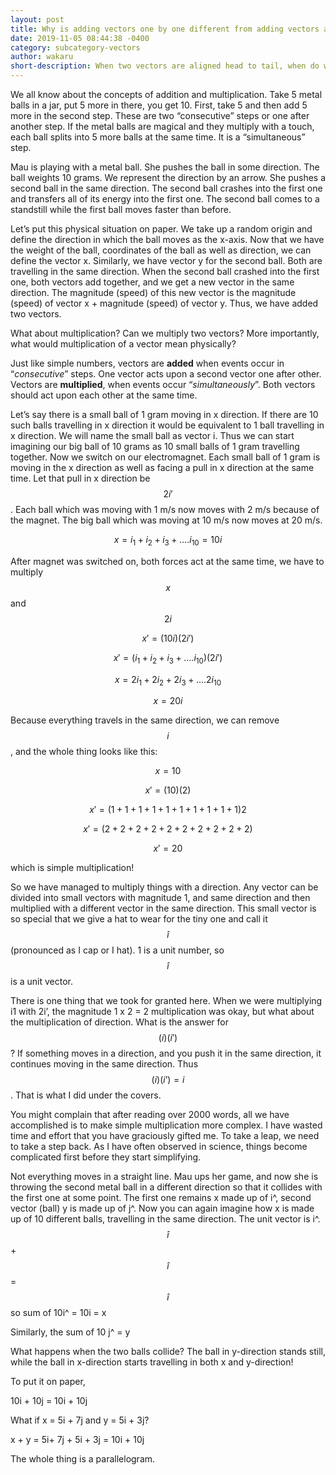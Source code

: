 ```yaml
---
layout: post
title: Why is adding vectors one by one different from adding vectors at the same time?
date: 2019-11-05 08:44:38 -0400
category: subcategory-vectors
author: wakaru
short-description: When two vectors are aligned head to tail, when do we add them and when do we multiply them?
---
```


We all know about the concepts of addition and multiplication. Take 5 metal balls in a jar, put 5 more in there, you get 10. First, take 5 and then add 5 more in the second step. These are two “consecutive” steps or one after another step. If the metal balls are magical and they multiply with a touch, each ball splits into 5 more balls at the same time. It is a “simultaneous” step.

Mau is playing with a metal ball. She pushes the ball in some direction. The ball weights 10 grams. We represent the direction by an arrow. She pushes a second ball in the same direction. The second ball crashes into the first one and transfers all of its energy into the first one. The second ball comes to a standstill while the first ball moves faster than before.

Let’s put this physical situation on paper. We take up a random origin and define the direction in which the ball moves as the x-axis. Now that we have the weight of the ball, coordinates of the ball as well as direction, we can define the vector x. Similarly, we have vector y for the second ball. Both are travelling in the same direction. When the second ball crashed into the first one, both vectors add together, and we get a new vector in the same direction. The magnitude (speed) of this new vector is the magnitude (speed) of vector x + magnitude (speed) of vector y.
Thus, we have added two vectors.

What about multiplication? Can we multiply two vectors? More importantly, what would multiplication of a vector mean physically?

Just like simple numbers, vectors are **added** when events occur in “*consecutive*” steps. One vector acts upon a second vector one after other. Vectors are **multiplied**, when events occur “*simultaneously*”. Both vectors should act upon each other at the same time.

Let’s say there is a small ball of 1 gram moving in x direction. If there are 10 such balls travelling in x direction it would be equivalent to 1 ball travelling in x direction. We will name the small ball as vector i. Thus we can start imagining our big ball of 10 grams as 10 small balls of 1 gram travelling together. Now we switch on our electromagnet. Each small ball of 1 gram is moving in the x direction as well as facing a pull in x direction at the same time. Let that pull in x direction be $$2i'$$. Each ball which was moving with 1 m/s now moves with 2 m/s because of the magnet. The big ball which was moving at 10 m/s now moves at 20 m/s.

$$x = i_1 + i_2 + i_3 + …. i_{10} = 10i$$

After magnet was switched on, both forces act at the same time, we have to multiply $$x$$ and $$2i$$

$$x' = (10i)(2i')$$
 
$$x' = (i_1 + i_2 + i_3 + …. i_{10})( 2i')$$

$$x = 2i_1 + 2i_2 + 2i_3 + …. 2i_{10}$$

$$x = 20i$$

Because everything travels in the same direction, we can remove $$i$$, and the whole thing looks like this:

$$x = 10$$

$$x' = (10)(2)$$

$$x' = (1 + 1 + 1 + 1 + 1 + 1 + 1 + 1 + 1 + 1)2$$

$$x' = (2 + 2 + 2 + 2 + 2 + 2 + 2 + 2 + 2 + 2)$$

$$x' = 20$$

which is simple multiplication!

So we have managed to multiply things with a direction. Any vector can be divided into small vectors with magnitude 1, and same direction and then multiplied with a different vector in the same direction. This small vector is so special that we give a hat to wear for the tiny one and call it $$\hat{i}$$ (pronounced as I cap or I hat). 1 is a unit number, so $$\hat{i}$$ is a unit vector.

There is one thing that we took for granted here. When we were multiplying i1 with 2i’, the magnitude 1 x 2 = 2 multiplication was okay, but what about the multiplication of direction. What is the answer for $$(i) (i')$$? If something moves in a direction, and you push it in the same direction, it continues moving in the same direction. Thus $$(i) (i’) = i$$. That is what I did under the covers.

You might complain that after reading over 2000 words, all we have accomplished is to make simple multiplication more complex. I have wasted time and effort that you have graciously gifted me. To take a leap, we need to take a step back. As I have often observed in science, things become complicated first before they start simplifying.

Not everything moves in a straight line. Mau ups her game, and now she is throwing the second metal ball in a different direction so that it collides with the first one at some point. The first one remains x made up of i^, second vector (ball) y is made up of j^.
Now you can again imagine how x is made up of 10 different balls, travelling in the same direction. The unit vector is i^. $$\hat{i}$$ + $$\hat{i}$$ = $$\hat{i}$$ so sum of 10i^ = 10i = x

Similarly, the sum of 10 j^ = y

What happens when the two balls collide? The ball in y-direction stands still, while the ball in x-direction starts travelling in both x and y-direction!

To put it on paper,

10i + 10j = 10i + 10j

What if x = 5i + 7j and y = 5i + 3j?

x + y = 5i+ 7j + 5i + 3j = 10i + 10j

The whole thing is a parallelogram.

